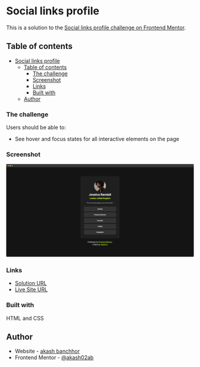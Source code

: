 # Social links profile

This is a solution to the [Social links profile challenge on Frontend Mentor](https://www.frontendmentor.io/challenges/social-links-profile-UG32l9m6dQ). 

## Table of contents

- [Social links profile](#social-links-profile)
  - [Table of contents](#table-of-contents)
    - [The challenge](#the-challenge)
    - [Screenshot](#screenshot)
    - [Links](#links)
    - [Built with](#built-with)
  - [Author](#author)

### The challenge

Users should be able to:

- See hover and focus states for all interactive elements on the page

### Screenshot

![](./screenshot/social-profile.png)

### Links

- [Solution URL](https://www.frontendmentor.io/solutions/social-links-profile-utiMqR8iTZ)
- [Live Site URL](https://akash02ab.github.io/social-links-profile/)


### Built with

HTML and CSS

## Author

- Website - [akash banchhor](https://akashbanchhor.netlify.app)
- Frontend Mentor - [@akash02ab](https://www.frontendmentor.io/profile/akash02ab)